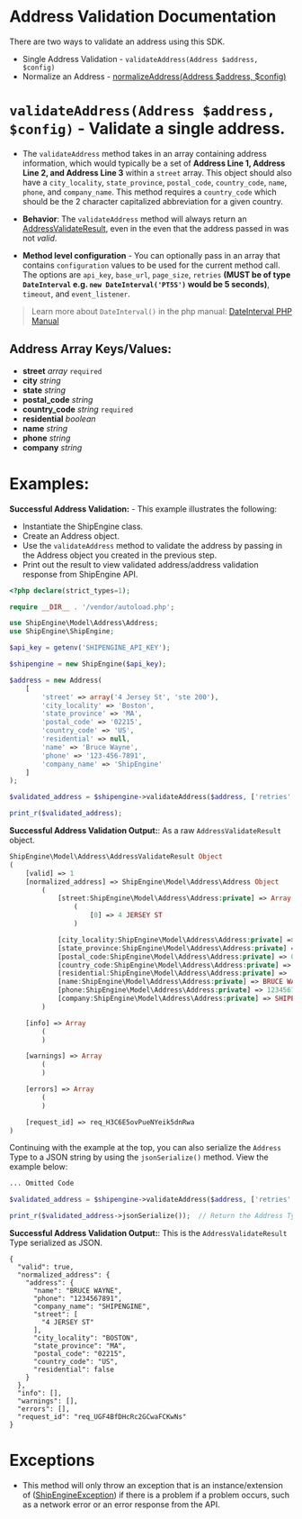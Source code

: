 Address Validation Documentation
================================

There are two ways to validate an address using this SDK.

- Single Address Validation - `validateAddress(Address $address, $config)`
- Normalize an Address - [normalizeAddress(Address $address, $config)](./normalizeAddressExample.md)

`validateAddress(Address $address, $config)` - Validate a single address.
=========================================================================

- The `validateAddress` method takes in an array containing address information, which would typically be a set of
  **Address Line 1, Address Line 2, and Address Line 3** within a `street` array. This object should also have a
  `city_locality`, `state_province`, `postal_code`, `country_code`, `name`, `phone`, and `company_name`. This method
  requires a `country_code` which should be the 2 character capitalized abbreviation for a given country.

- **Behavior**: The `validateAddress` method will always return
  an [AddressValidateResult](../src/Model/Address/AddressValidateResult.php), even in the even that the address passed
  in was not *valid*.

- **Method level configuration** - You can optionally pass in an array that contains `configuration` values to be used
  for the current method call. The options are `api_key`, `base_url`, `page_size`,
  `retries` **(MUST be of type `DateInterval` e.g. `new DateInterval('PT5S')` would be 5 seconds)**,
  `timeout`, and `event_listener`.

> Learn more about `DateInterval()` in the php manual:
> [DateInterval PHP Manual](https://www.php.net/manual/en/class.dateinterval.php "DateInterval Documentation")

Address Array Keys/Values:
--------------------------

- **street** *array* `required`
- **city** *string*
- **state** *string*
- **postal_code** *string*
- **country_code** *string* `required`
- **residential** *boolean*
- **name** *string*
- **phone** *string*
- **company** *string*

Examples:
=========

**Successful Address Validation:** - This example illustrates the following:
  - Instantiate the ShipEngine class.
  - Create an Address object.
  - Use the `validateAddress` method to validate the address by passing in the Address object you created in the previous step.
  - Print out the result to view validated address/address validation response from ShipEngine API.

```php
<?php declare(strict_types=1);

require __DIR__ . '/vendor/autoload.php';

use ShipEngine\Model\Address\Address;
use ShipEngine\ShipEngine;

$api_key = getenv('SHIPENGINE_API_KEY');

$shipengine = new ShipEngine($api_key);

$address = new Address(
    [
        'street' => array('4 Jersey St', 'ste 200'),
        'city_locality' => 'Boston',
        'state_province' => 'MA',
        'postal_code' => '02215',
        'country_code' => 'US',
        'residential' => null,
        'name' => 'Bruce Wayne',
        'phone' => '123-456-7891',
        'company_name' => 'ShipEngine'
    ]
);

$validated_address = $shipengine->validateAddress($address, ['retries' => 2]);

print_r($validated_address);
```

**Successful Address Validation Output:**: As a raw `AddressValidateResult` object.

```php
ShipEngine\Model\Address\AddressValidateResult Object
(
    [valid] => 1
    [normalized_address] => ShipEngine\Model\Address\Address Object
        (
            [street:ShipEngine\Model\Address\Address:private] => Array
                (
                    [0] => 4 JERSEY ST
                )

            [city_locality:ShipEngine\Model\Address\Address:private] => BOSTON
            [state_province:ShipEngine\Model\Address\Address:private] => MA
            [postal_code:ShipEngine\Model\Address\Address:private] => 02215
            [country_code:ShipEngine\Model\Address\Address:private] => US
            [residential:ShipEngine\Model\Address\Address:private] =>
            [name:ShipEngine\Model\Address\Address:private] => BRUCE WAYNE
            [phone:ShipEngine\Model\Address\Address:private] => 1234567891
            [company:ShipEngine\Model\Address\Address:private] => SHIPENGINE
        )

    [info] => Array
        (
        )

    [warnings] => Array
        (
        )

    [errors] => Array
        (
        )

    [request_id] => req_H3C6E5ovPueNYeik5dnRwa
)
```

Continuing with the example at the top, you can also serialize the `Address` Type to a JSON string by using
the `jsonSerialize()` method. View the example below:

```php
... Omitted Code

$validated_address = $shipengine->validateAddress($address, ['retries' => 2]);

print_r($validated_address->jsonSerialize());  // Return the Address Type as a JSON string.
```

**Successful Address Validation Output:**: This is the `AddressValidateResult` Type serialized as JSON.
```json5
{
  "valid": true,
  "normalized_address": {
    "address": {
      "name": "BRUCE WAYNE",
      "phone": "1234567891",
      "company_name": "SHIPENGINE",
      "street": [
        "4 JERSEY ST"
      ],
      "city_locality": "BOSTON",
      "state_province": "MA",
      "postal_code": "02215",
      "country_code": "US",
      "residential": false
    }
  },
  "info": [],
  "warnings": [],
  "errors": [],
  "request_id": "req_UGF4BfDHcRc2GCwaFCKwNs"
}
```

Exceptions
==========

- This method will only throw an exception that is an instance/extension of
  ([ShipEngineException](../src/Message/ShipEngineException.php)) if there is a problem if a problem occurs, such as a
  network error or an error response from the API.
